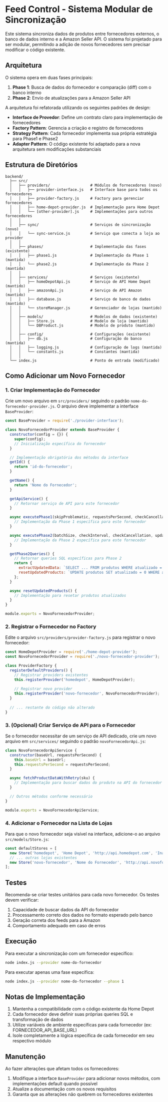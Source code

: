 # Feed Control - Sistema Modular de Sincronização

Este sistema sincroniza dados de produtos entre fornecedores externos, o banco de dados interno e a Amazon Seller API. O sistema foi projetado para ser modular, permitindo a adição de novos fornecedores sem precisar modificar o código existente.

## Arquitetura

O sistema opera em duas fases principais:

1. **Phase 1**: Busca de dados do fornecedor e comparação (diff) com o banco interno
2. **Phase 2**: Envio de atualizações para a Amazon Seller API

A arquitetura foi refatorada utilizando os seguintes padrões de design:

- **Interface de Provedor**: Define um contrato claro para implementação de fornecedores
- **Factory Pattern**: Gerencia a criação e registro de fornecedores
- **Strategy Pattern**: Cada fornecedor implementa sua própria estratégia para Phase1 e Phase2
- **Adapter Pattern**: O código existente foi adaptado para a nova arquitetura sem modificações substanciais

## Estrutura de Diretórios

```
backend/
  ├── src/
  │   ├── providers/                  # Módulos de fornecedores (novo)
  │   │   ├── provider-interface.js   # Interface base para todos os fornecedores 
  │   │   ├── provider-factory.js     # Factory para gerenciar fornecedores
  │   │   ├── home-depot-provider.js  # Implementação para Home Depot
  │   │   └── [other-provider].js     # Implementações para outros fornecedores
  │   │
  │   ├── sync/                       # Serviços de sincronização (novo)
  │   │   └── sync-service.js         # Serviço que conecta a loja ao provider
  │   │
  │   ├── phases/                     # Implementação das fases (existente)
  │   │   ├── phase1.js               # Implementação da Phase 1 (mantida)
  │   │   └── phase2.js               # Implementação da Phase 2 (mantida)
  │   │
  │   ├── services/                   # Serviços (existente)
  │   │   ├── homeDepotApi.js         # Serviço de API Home Depot (mantido)
  │   │   ├── amazonApi.js            # Serviço de API Amazon (mantido)
  │   │   ├── database.js             # Serviço de banco de dados (mantido)
  │   │   └── storeManager.js         # Gerenciador de lojas (mantido)
  │   │
  │   ├── models/                     # Modelos de dados (existente)
  │   │   ├── Store.js                # Modelo de loja (mantido)
  │   │   └── DBProduct.js            # Modelo de produto (mantido)
  │   │
  │   ├── config/                     # Configurações (existente)
  │   │   ├── db.js                   # Configuração do banco (mantida)
  │   │   ├── logging.js              # Configuração de logs (mantida)
  │   │   └── constants.js            # Constantes (mantida)
  │   │
  └── index.js                        # Ponto de entrada (modificado)
```

## Como Adicionar um Novo Fornecedor

### 1. Criar Implementação do Fornecedor

Crie um novo arquivo em `src/providers/` seguindo o padrão `nome-do-fornecedor-provider.js`. O arquivo deve implementar a interface `BaseProvider`:

```javascript
const BaseProvider = require('./provider-interface');

class NovoFornecedorProvider extends BaseProvider {
  constructor(config = {}) {
    super(config);
    // Inicialização específica do fornecedor
  }

  // Implementação obrigatória dos métodos da interface
  getId() {
    return 'id-do-fornecedor';
  }

  getName() {
    return 'Nome do Fornecedor';
  }

  getApiService() {
    // Retornar serviço de API para este fornecedor
  }

  async executePhase1(skipProblematic, requestsPerSecond, checkCancellation, updateProgress) {
    // Implementação da Phase 1 específica para este fornecedor
  }

  async executePhase2(batchSize, checkInterval, checkCancellation, updateProgress) {
    // Implementação da Phase 2 específica para este fornecedor
  }

  getPhase2Queries() {
    // Retornar queries SQL específicas para Phase 2
    return {
      extractUpdatedData: `SELECT ... FROM produtos WHERE atualizado = 1 AND source = 'NomeFornecedor'`,
      resetUpdatedProducts: `UPDATE produtos SET atualizado = 0 WHERE atualizado = 1 AND source = 'NomeFornecedor'`
    };
  }

  async resetUpdatedProducts() {
    // Implementação para resetar produtos atualizados
  }
}

module.exports = NovoFornecedorProvider;
```

### 2. Registrar o Fornecedor no Factory

Edite o arquivo `src/providers/provider-factory.js` para registrar o novo fornecedor:

```javascript
const HomeDepotProvider = require('./home-depot-provider');
const NovoFornecedorProvider = require('./novo-fornecedor-provider');

class ProviderFactory {
  registerDefaultProviders() {
    // Registrar providers existentes
    this.registerProvider('homedepot', HomeDepotProvider);
    
    // Registrar novo provider
    this.registerProvider('novo-fornecedor', NovoFornecedorProvider);
  }
  
  // ... restante do código não alterado
}
```

### 3. (Opcional) Criar Serviço de API para o Fornecedor

Se o fornecedor necessitar de um serviço de API dedicado, crie um novo arquivo em `src/services/` seguindo o padrão `novoFornecedorApi.js`:

```javascript
class NovoFornecedorApiService {
  constructor(baseUrl, requestsPerSecond) {
    this.baseUrl = baseUrl;
    this.requestsPerSecond = requestsPerSecond;
  }

  async fetchProductDataWithRetry(sku) {
    // Implementação para buscar dados do produto na API do fornecedor
  }

  // Outros métodos conforme necessário
}

module.exports = NovoFornecedorApiService;
```

### 4. Adicionar o Fornecedor na Lista de Lojas

Para que o novo fornecedor seja visível na interface, adicione-o ao arquivo `src/models/Store.js`:

```javascript
const defaultStores = [
  new Store('homedepot', 'Home Depot', 'http://api.homedepot.com', 'Inativo', 4),
  // ... outras lojas existentes
  new Store('novo-fornecedor', 'Nome do Fornecedor', 'http://api.novofornecedor.com', 'Inativo', 4)
];
```

## Testes

Recomenda-se criar testes unitários para cada novo fornecedor. Os testes devem verificar:

1. Capacidade de buscar dados da API do fornecedor
2. Processamento correto dos dados no formato esperado pelo banco
3. Geração correta dos feeds para a Amazon
4. Comportamento adequado em caso de erros

## Execução

Para executar a sincronização com um fornecedor específico:

```bash
node index.js --provider nome-do-fornecedor
```

Para executar apenas uma fase específica:

```bash
node index.js --provider nome-do-fornecedor --phase 1
```

## Notas de Implementação

1. Mantenha a compatibilidade com o código existente da Home Depot
2. Cada fornecedor deve definir suas próprias queries SQL e transformação de dados
3. Utilize variáveis de ambiente específicas para cada fornecedor (ex: FORNECEDOR_API_BASE_URL)
4. Isole completamente a lógica específica de cada fornecedor em seu respectivo módulo

## Manutenção

Ao fazer alterações que afetam todos os fornecedores:

1. Modifique a interface `BaseProvider` para adicionar novos métodos, com implementações default quando possível
2. Atualize a documentação com os novos requisitos
3. Garanta que as alterações não quebrem os fornecedores existentes 